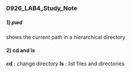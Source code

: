 ### 0926_LAB4_Study_Note


##### 1) pwd
  shows the current path in a hierarchical directory
  
#### 2) cd and ls
  **cd** : change directory
  **ls** : list files and directories
  
  
